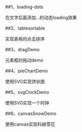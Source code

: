 ##1、loading-dots

在文字后面添加...的动态loading效果

##2、tablesortable

实现表格的点击排序

##3、dragDemo

元素框的拖动demo

##4、pieChartDemo

使用SVG实现饼状图

##5、svgClockDemo

使用SVG实现一个时钟

##6、canvasSnowDemo

使用canvas实现科赫雪花

